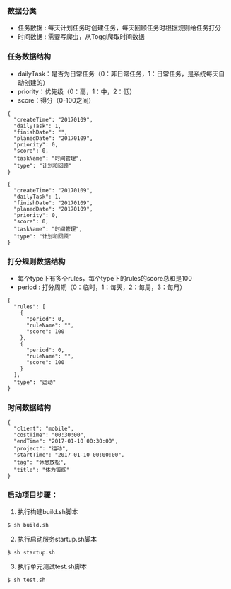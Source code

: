 ### 数据分类

- 任务数据 : 每天计划任务时创建任务，每天回顾任务时根据规则给任务打分
- 时间数据 : 需要写爬虫，从Toggl爬取时间数据

### 任务数据结构

- dailyTask：是否为日常任务（0：非日常任务，1：日常任务，是系统每天自动创建的）
- priority：优先级（0：高，1：中，2：低）
- score：得分（0-100之间）

```
{
  "createTime": "20170109",
  "dailyTask": 1,
  "finishDate": "",
  "planedDate": "20170109",
  "priority": 0,
  "score": 0,
  "taskName": "时间管理",
  "type": "计划和回顾"
}

{
  "createTime": "20170109",
  "dailyTask": 1,
  "finishDate": "20170109",
  "planedDate": "20170109",
  "priority": 0,
  "score": 0,
  "taskName": "时间管理",
  "type": "计划和回顾"
}
```

### 打分规则数据结构

- 每个type下有多个rules，每个type下的rules的score总和是100
- period : 打分周期（0：临时，1：每天，2：每周，3：每月）

```
{
  "rules": [
    {
      "period": 0,
      "ruleName": "",
      "score": 100
    },
    {
      "period": 0,
      "ruleName": "",
      "score": 100
    }
  ],
  "type": "运动"
}
```

### 时间数据结构

```
{
  "client": "mobile",
  "costTime": "00:30:00",
  "endTime": "2017-01-10 00:30:00",
  "project": "运动",
  "startTime": "2017-01-10 00:00:00",
  "tag": "休息放松",
  "title": "体力锻炼"
}
```

### 启动项目步骤：

1. 执行构建build.sh脚本

```
$ sh build.sh
```

2. 执行启动服务startup.sh脚本

```
$ sh startup.sh
```

3. 执行单元测试test.sh脚本

```
$ sh test.sh
```
